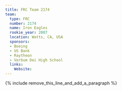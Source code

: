 ```yaml
---
title: FRC Team 2174
team:
  type: FRC
  number: 2174
  name: Iron Eagles
  rookie_year: 2007
  location: Watts, CA, USA
  sponsors:
  - Boeing
  - US Bank
  - Raytheon
  - Verbum Dei High School
  links:
    Website:
---
```


{% include remove_this_line_and_add_a_paragraph %}
